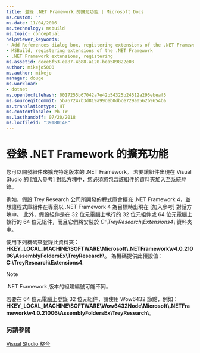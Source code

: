 ```yaml
---
title: 登錄 .NET Framework 的擴充功能 | Microsoft Docs
ms.custom: ''
ms.date: 11/04/2016
ms.technology: msbuild
ms.topic: conceptual
helpviewer_keywords:
- Add References dialog box, registering extensions of the .NET Framework
- MSBuild, registering extensions of the .NET Framework
- .NET Framework extensions, registering
ms.assetid: deee6f53-ea87-4b88-a120-bea589822e03
author: mikejo5000
ms.author: mikejo
manager: douge
ms.workload:
- dotnet
ms.openlocfilehash: 0017255b67042a7e42b54325b24512a295ebeaf5
ms.sourcegitcommit: 5b767247b3d819a99deb0dbce729a0562b9654ba
ms.translationtype: HT
ms.contentlocale: zh-TW
ms.lasthandoff: 07/20/2018
ms.locfileid: "39180148"
---
```

# <a name="register-extensions-of-the-net-framework"></a>登錄 .NET Framework 的擴充功能
您可以開發組件來擴充特定版本的 .NET Framework。 若要讓組件出現在 Visual Studio 的 [加入參考] 對話方塊中，您必須將包含該組件的資料夾加入至系統登錄。  
  
 例如，假設 Trey Research 公司所開發的程式庫會擴充 .NET Framework 4，並想讓程式庫組件在專案以 .NET Framework 4 為目標時出現在 [加入參考] 對話方塊中。 此外，假設組件是在 32 位元電腦上執行的 32 位元組件或 64 位元電腦上執行的 64 位元組件，而且它們將安裝於 *C:\TreyResearch\Extensions4\\* 資料夾中。  
  
 使用下列機碼來登錄此資料夾：**HKEY_LOCAL_MACHINE\SOFTWARE\Microsoft\\.NETFramework\v4.0.21006\AssemblyFoldersEx\TreyResearch\\**。 為機碼提供此預設值︰**C:\TreyResearch\Extensions4**.  
  
> [!NOTE]
>  .NET Framework 版本的組建編號可能不同。  
  
 若要在 64 位元電腦上登錄 32 位元組件，請使用 Wow6432 節點，例如︰**HKEY_LOCAL_MACHINE\SOFTWARE\Wow6432Node\Microsoft\\.NETFramework\v4.0.21006\AssemblyFoldersEx\TreyResearch\\**。  
  
### <a name="see-also"></a>另請參閱  
 [Visual Studio 整合](../msbuild/visual-studio-integration-msbuild.md)